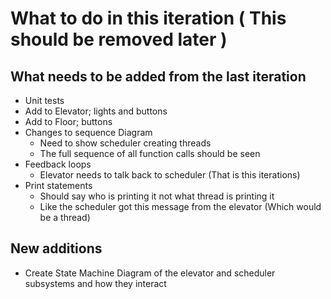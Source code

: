 # What to do in this iteration ( This should be removed later )

## What needs to be added from the last iteration
- Unit tests
- Add to Elevator; lights and buttons
- Add to Floor; buttons 
- Changes to sequence Diagram
  - Need to show scheduler creating threads
  - The full sequence of all function calls should be seen
- Feedback loops
  - Elevator needs to talk back to scheduler (That is this iterations)
- Print statements
  - Should say who is printing it not what thread is printing it
  - Like the scheduler got this message from the elevator (Which would be a thread)
  
 ## New additions
 - Create State Machine Diagram of the elevator and scheduler subsystems and how they interact
